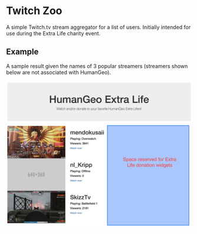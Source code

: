 # Twitch Zoo

A simple Twitch.tv stream aggregator for a list of users. Initially intended for
use during the Extra Life charity event.

## Example

A sample result given the names of 3 popular streamers (streamers shown below
are not associated with HumanGeo).

![Sample webpage][example]


[example]: img/example.png

